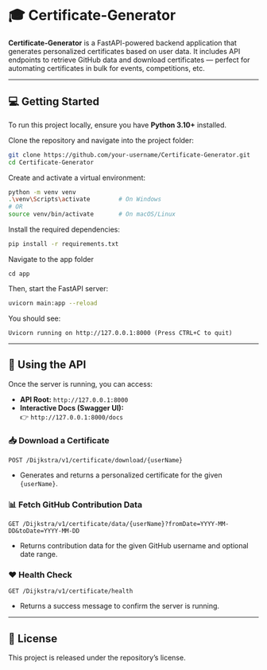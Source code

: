 # 🎓 Certificate-Generator

**Certificate-Generator** is a FastAPI-powered backend application that generates personalized certificates based on user data. It includes API endpoints to retrieve GitHub data and download certificates — perfect for automating certificates in bulk for events, competitions, etc.

---

## 💻 Getting Started

To run this project locally, ensure you have **Python 3.10+** installed.

Clone the repository and navigate into the project folder:

```bash
git clone https://github.com/your-username/Certificate-Generator.git
cd Certificate-Generator
```

Create and activate a virtual environment:

```bash
python -m venv venv
.\venv\Scripts\activate        # On Windows
# OR
source venv/bin/activate       # On macOS/Linux
```

Install the required dependencies:

```bash
pip install -r requirements.txt
```

Navigate to the app folder
```
cd app
```

Then, start the FastAPI server:

```bash
uvicorn main:app --reload
```

You should see:

```
Uvicorn running on http://127.0.0.1:8000 (Press CTRL+C to quit)
```

---

## 🧪 Using the API

Once the server is running, you can access:

- **API Root:** `http://127.0.0.1:8000`
- **Interactive Docs (Swagger UI):**  
  👉 `http://127.0.0.1:8000/docs`

### 📥 Download a Certificate

```http
POST /Dijkstra/v1/certificate/download/{userName}
```
- Generates and returns a personalized certificate for the given `{userName}`.

### 📊 Fetch GitHub Contribution Data

```http
GET /Dijkstra/v1/certificate/data/{userName}?fromDate=YYYY-MM-DD&toDate=YYYY-MM-DD
```
- Returns contribution data for the given GitHub username and optional date range.

### ❤️ Health Check

```http
GET /Dijkstra/v1/certificate/health
```
- Returns a success message to confirm the server is running.

---

## 📜 License

This project is released under the repository’s license.
